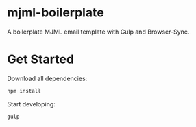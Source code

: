# mjml-boilerplate
A boilerplate MJML email template with Gulp and Browser-Sync.

# Get Started
Download all dependencies:
```sh
npm install
```

Start developing:
```sh
gulp
```
